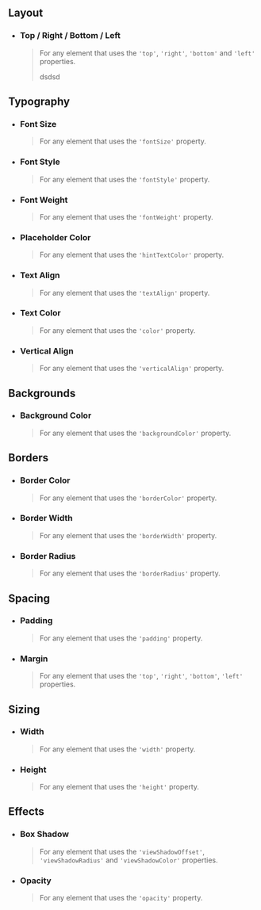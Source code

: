 
## Layout
- ### Top / Right / Bottom / Left
	> For any element that uses the `'top'`, `'right'`, `'bottom'` and `'left'` properties.
	>
	> dsdsd

## Typography
- ### Font Size
	> For any element that uses the `'fontSize'` property.

- ### Font Style
	> For any element that uses the `'fontStyle'` property.

- ### Font Weight
	> For any element that uses the `'fontWeight'` property.

- ### Placeholder Color
	> For any element that uses the `'hintTextColor'` property.

- ### Text Align
	> For any element that uses the `'textAlign'` property.

- ### Text Color
	> For any element that uses the `'color'` property.

- ### Vertical Align
	> For any element that uses the `'verticalAlign'` property.

## Backgrounds
- ### Background Color
	> For any element that uses the `'backgroundColor'` property.

## Borders
- ### Border Color
	> For any element that uses the `'borderColor'` property.

- ### Border Width
	> For any element that uses the `'borderWidth'` property.

- ### Border Radius
	> For any element that uses the `'borderRadius'` property.

## Spacing
- ### Padding
	> For any element that uses the `'padding'` property.

- ### Margin
	> For any element that uses the `'top'`, `'right'`, `'bottom'`, `'left'` properties.

## Sizing
- ### Width
	> For any element that uses the `'width'` property.

- ### Height
	> For any element that uses the `'height'` property.

## Effects
- ### Box Shadow
	> For any element that uses the `'viewShadowOffset'`, `'viewShadowRadius'` and `'viewShadowColor'` properties.

- ### Opacity
	> For any element that uses the `'opacity'` property.
